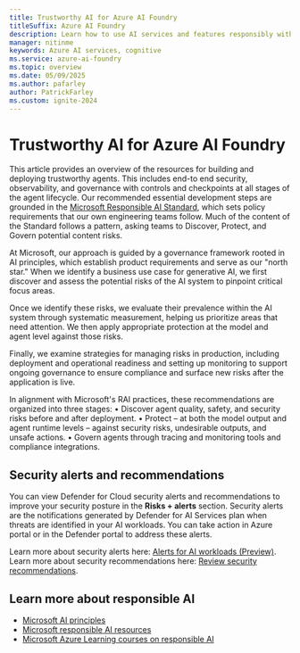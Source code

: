 ```yaml
---
title: Trustworthy AI for Azure AI Foundry
titleSuffix: Azure AI Foundry
description: Learn how to use AI services and features responsibly with Azure AI Foundry.
manager: nitinme
keywords: Azure AI services, cognitive
ms.service: azure-ai-foundry
ms.topic: overview
ms.date: 05/09/2025
ms.author: pafarley
author: PatrickFarley
ms.custom: ignite-2024
---
```


# Trustworthy AI for Azure AI Foundry

This article provides an overview of the resources for building and deploying trustworthy agents. This includes end-to end security, observability, and governance with controls and checkpoints at all stages of the agent lifecycle. Our recommended essential development steps are grounded in the [Microsoft Responsible AI Standard](https://aka.ms/RAI), which sets policy requirements that our own engineering teams follow. Much of the content of the Standard follows a pattern, asking teams to Discover, Protect, and Govern potential content risks.

At Microsoft, our approach is guided by a governance framework rooted in AI principles, which establish product requirements and serve as our "north star." When we identify a business use case for generative AI, we first discover and assess the potential risks of the AI system to pinpoint critical focus areas.

Once we identify these risks, we evaluate their prevalence within the AI system  through systematic measurement, helping us prioritize areas that need attention. We then apply appropriate protection at the model and agent level against those risks.

Finally, we examine strategies for managing risks in production, including deployment and operational readiness and setting up monitoring to support ongoing governance to ensure compliance and surface new risks after the application is live.

In alignment with Microsoft's RAI practices, these recommendations are organized into three stages:
•	Discover agent quality, safety, and security risks before and after deployment.
•	Protect – at both the model output and agent runtime levels – against security risks, undesirable outputs, and unsafe actions.
•	Govern agents through tracing and monitoring tools and compliance integrations.

## Security alerts and recommendations

You can view Defender for Cloud security alerts and recommendations to improve your security posture in the **Risks + alerts** section. Security alerts are the notifications generated by Defender for AI Services plan when threats are identified in your AI workloads. You can take action in Azure portal or in the Defender portal to address these alerts.

Learn more about security alerts here: [Alerts for AI workloads (Preview)](/azure/defender-for-cloud/alerts-ai-workloads).
Learn more about security recommendations here: [Review security recommendations](/azure/defender-for-cloud/review-security-recommendations).


## Learn more about responsible AI

- [Microsoft AI principles](https://www.microsoft.com/ai/responsible-ai)
- [Microsoft responsible AI resources](https://www.microsoft.com/ai/tools-practices)
- [Microsoft Azure Learning courses on responsible AI](/ai)
